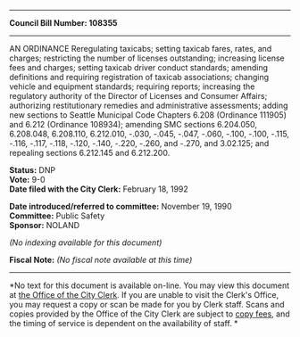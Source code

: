 * * * * *  
  
**Council Bill Number: [](#h0)[](#h2)108355**  
  
* * * * *  
  
AN ORDINANCE Reregulating taxicabs; setting taxicab fares, rates, and charges; restricting the number of licenses outstanding; increasing license fees and charges; setting taxicab driver conduct standards; amending definitions and requiring registration of taxicab associations; changing vehicle and equipment standards; requiring reports; increasing the regulatory authority of the Director of Licenses and Consumer Affairs; authorizing restitutionary remedies and administrative assessments; adding new sections to Seattle Municipal Code Chapters 6.208 (Ordinance 111905) and 6.212 (Ordinance 108934); amending SMC sections 6.204.050, 6.208.048, 6.208.110, 6.212.010, -.030, -.045, -.047, -.060, -.100, -.100, -.115, -.116, -.117, -.118, -.120, -.140, -.220, -.260, and -.270, and 3.02.125; and repealing sections 6.212.145 and 6.212.200.  
  
**Status:** DNP   
**Vote:** 9-0   
**Date filed with the City Clerk:** February 18, 1992   
  
**Date introduced/referred to committee:** November 19, 1990   
**Committee:** Public Safety   
**Sponsor:** NOLAND   
  
*(No indexing available for this document)*  
  
**Fiscal Note:** *(No fiscal note available at this time)*  
  
* * * * *  
  
*No text for this document is available on-line. You may view this document at [the Office of the City Clerk](http://www.seattle.gov/leg/clerk/contactUs.htm). If you are unable to visit the Clerk's Office, you may request a copy or scan be made for you by Clerk staff. Scans and copies provided by the Office of the City Clerk are subject to [copy fees](http://clerk.seattle.gov/~public/clerkfees.htm), and the timing of service is dependent on the availability of staff. *  
  
  
